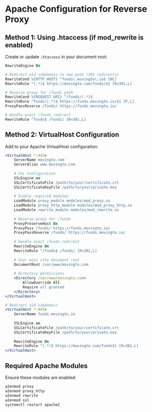
# Apache Configuration for Reverse Proxy

## Method 1: Using .htaccess (if mod_rewrite is enabled)

Create or update `.htaccess` in your document root:

```apache
RewriteEngine On

# Redirect old subdomain to new path (301 redirects)
RewriteCond %{HTTP_HOST} ^funds\.movingto\.io$ [NC]
RewriteRule ^(.*)$ https://movingto.com/funds/$1 [R=301,L]

# Reverse proxy for /funds path
RewriteCond %{REQUEST_URI} ^/funds/(.*)$
RewriteRule ^funds/(.*)$ https://funds.movingto.io/$1 [P,L]
ProxyPassReverse /funds/ https://funds.movingto.io/

# Handle exact /funds redirect
RewriteRule ^funds$ /funds/ [R=301,L]
```

## Method 2: VirtualHost Configuration

Add to your Apache VirtualHost configuration:

```apache
<VirtualHost *:443>
    ServerName movingto.com
    ServerAlias www.movingto.com
    
    # SSL Configuration
    SSLEngine on
    SSLCertificateFile /path/to/your/certificate.crt
    SSLCertificateKeyFile /path/to/your/private.key
    
    # Enable required modules
    LoadModule proxy_module modules/mod_proxy.so
    LoadModule proxy_http_module modules/mod_proxy_http.so
    LoadModule rewrite_module modules/mod_rewrite.so
    
    # Reverse proxy for /funds
    ProxyPreserveHost On
    ProxyPass /funds/ https://funds.movingto.io/
    ProxyPassReverse /funds/ https://funds.movingto.io/
    
    # Handle exact /funds redirect
    RewriteEngine On
    RewriteRule ^/funds$ /funds/ [R=301,L]
    
    # Your main site document root
    DocumentRoot /var/www/movingto.com
    
    # Directory permissions
    <Directory /var/www/movingto.com>
        AllowOverride All
        Require all granted
    </Directory>
</VirtualHost>

# Redirect old subdomain
<VirtualHost *:443>
    ServerName funds.movingto.io
    
    SSLEngine on
    SSLCertificateFile /path/to/your/certificate.crt
    SSLCertificateKeyFile /path/to/your/private.key
    
    RewriteEngine On
    RewriteRule ^(.*)$ https://movingto.com/funds$1 [R=301,L]
</VirtualHost>
```

## Required Apache Modules

Ensure these modules are enabled:
```bash
a2enmod proxy
a2enmod proxy_http
a2enmod rewrite
a2enmod ssl
systemctl restart apache2
```
